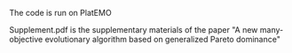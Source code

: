 The code is run on PlatEMO

Supplement.pdf is the supplementary materials of the paper "A new many-objective evolutionary algorithm based on generalized Pareto dominance"

